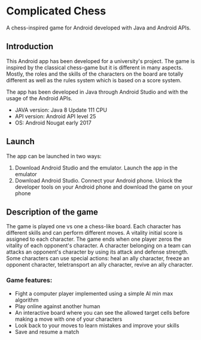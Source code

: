 # Complicated Chess
A chess-inspired game for Android developed with Java and Android APIs.

## Introduction
This Android app has been developed for a university's project. 
The game is inspired by the classical chess-game but it is different in many aspects. 
Mostly, the roles and the skills of the characters on the board are totally different as well as the rules system which is based on a score system.

The app has been developed in Java through Android Studio and with the usage of the Android APIs. 

- JAVA version: Java 8 Update 111 CPU
- API version: Android API level 25
- OS: Android Nougat early 2017

## Launch
The app can be launched in two ways:
  1) Download Android Studio and the emulator. Launch the app in the emulator
  2) Download Android Studio. Connect your Android phone. Unlock the developer tools on your Android phone and download the game on your phone
 
## Description of the game
The game is played one vs one a chess-like board. Each character has different skills and can perform different moves. 
A vitality initial score is assigned to each character. The game ends when one player zeros the vitality of each opponent's character.
A character belonging on a team can attacks an opponent's character by using its attack and defense strength. 
Some characters can use special actions: heal an ally character, freeze an opponent character, teletransport an ally character, revive an ally character.

### Game features:
- Fight a computer player implemented using a simple AI min max algorithm
- Play online against another human
- An interactive board where you can see the allowed target cells before making a move with one of your characters
- Look back to your moves to learn mistakes and improve your skills
- Save and resume a match
